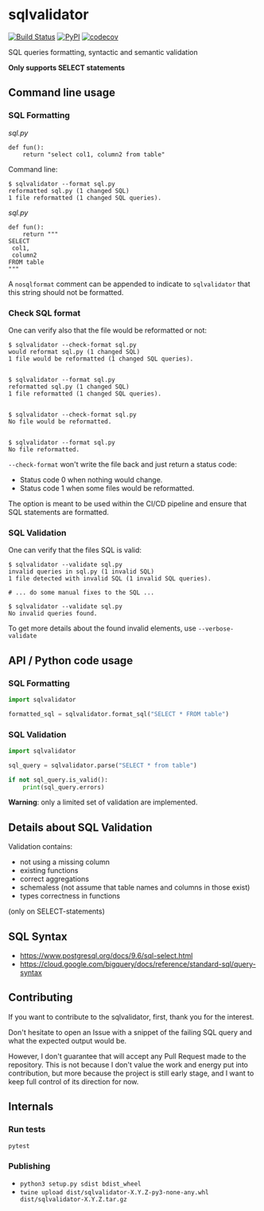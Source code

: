# sqlvalidator

[![Build Status](https://img.shields.io/endpoint.svg?url=https%3A%2F%2Factions-badge.atrox.dev%2FDavid-Wobrock%2Fsqlvalidator%2Fbadge%3Fref%3Dmain&style=popout)](https://actions-badge.atrox.dev/David-Wobrock/sqlvalidator/goto?ref=main)
[![PyPI](https://img.shields.io/pypi/v/sqlvalidator.svg)](https://pypi.python.org/pypi/sqlvalidator/)
[![codecov](https://codecov.io/gh/David-Wobrock/sqlvalidator/branch/main/graph/badge.svg?token=WTORMKIIMU)](https://codecov.io/gh/David-Wobrock/sqlvalidator)

SQL queries formatting, syntactic and semantic validation

**Only supports SELECT statements**

## Command line usage

### SQL Formatting

_sql.py_
```
def fun():
    return "select col1, column2 from table"
```

Command line:
```
$ sqlvalidator --format sql.py
reformatted sql.py (1 changed SQL)
1 file reformatted (1 changed SQL queries).
```

_sql.py_
```
def fun():
    return """
SELECT
 col1,
 column2
FROM table
"""
```

A `nosqlformat` comment can be appended to indicate to `sqlvalidator` that this string should not be formatted.


### Check SQL format
One can verify also that the file would be reformatted or not:
```
$ sqlvalidator --check-format sql.py
would reformat sql.py (1 changed SQL)
1 file would be reformatted (1 changed SQL queries).


$ sqlvalidator --format sql.py
reformatted sql.py (1 changed SQL)
1 file reformatted (1 changed SQL queries).


$ sqlvalidator --check-format sql.py
No file would be reformatted.


$ sqlvalidator --format sql.py
No file reformatted.
```

`--check-format` won't write the file back and just return a status code:
* Status code 0 when nothing would change.
* Status code 1 when some files would be reformatted.

The option is meant to be used within the CI/CD pipeline and ensure that SQL statements are formatted.

### SQL Validation

One can verify that the files SQL is valid:
```
$ sqlvalidator --validate sql.py
invalid queries in sql.py (1 invalid SQL)
1 file detected with invalid SQL (1 invalid SQL queries).

# ... do some manual fixes to the SQL ...

$ sqlvalidator --validate sql.py
No invalid queries found.
```

To get more details about the found invalid elements, use `--verbose-validate`

## API / Python code usage

### SQL Formatting

```python
import sqlvalidator

formatted_sql = sqlvalidator.format_sql("SELECT * FROM table")
```

### SQL Validation

```python
import sqlvalidator

sql_query = sqlvalidator.parse("SELECT * from table")

if not sql_query.is_valid():
    print(sql_query.errors)
```

**Warning**: only a limited set of validation are implemented.

## Details about SQL Validation

Validation contains:
* not using a missing column
* existing functions
* correct aggregations
* schemaless (not assume that table names and columns in those exist)
* types correctness in functions

(only on SELECT-statements)

## SQL Syntax

* https://www.postgresql.org/docs/9.6/sql-select.html
* https://cloud.google.com/bigquery/docs/reference/standard-sql/query-syntax

## Contributing

If you want to contribute to the sqlvalidator, first, thank you for the interest.

Don't hesitate to open an Issue with a snippet of the failing SQL query and what the expected output would be.

However, I don't guarantee that will accept any Pull Request made to the repository.
This is not because I don't value the work and energy put into contribution, but more because the project is
still early stage, and I want to keep full control of its direction for now.

## Internals

### Run tests

```
pytest
```

### Publishing

* `python3 setup.py sdist bdist_wheel`
* `twine upload dist/sqlvalidator-X.Y.Z-py3-none-any.whl dist/sqlvalidator-X.Y.Z.tar.gz`
